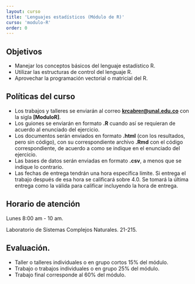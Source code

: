```yaml
---
layout: curso
title: 'Lenguajes estadísticos (Módulo de R)'
curso: 'modulo-R'
order: 0
---
```


## Objetivos

* Manejar los conceptos básicos del lenguaje estadístico R.
* Utilizar las estructuras de control del lenguaje R.
* Aprovechar la programación vectorial o matricial del R.

## Políticas del curso
  - Los trabajos y talleres se enviarán al correo **krcabrer@unal.edu.co** con
    la sigla **[ModuloR]**.
  - Los guiones se enviarán en formato **.R** cuando así se requieran de
    acuerdo al enunciado del ejercicio.
  - Los documentos serán enviados en formato  **.html** (con los resultados,
    pero sin código), con su
    correspondiente archivo **.Rmd** con el código correspondiente,
    de acuerdo a como se indique en el enunciado del ejercicio.
  - Las bases de datos serán enviadas en formato **.csv**, a menos que se indique
    lo contrario.
  - Las fechas de entrega tendrán una hora específica límite. Si entrega el trabajo
    después de esa hora se calificará sobre 4.0. Se tomará la última entrega como
    la válida para calificar incluyendo la hora de entrega.

## Horario de atención

   Lunes 8:00 am - 10 am.

   Laboratorio de Sistemas Complejos Naturales. 21-215.    

## Evaluación.
  - Taller o talleres individuales o en grupo cortos 15% del módulo.
  - Trabajo o trabajos individuales o en grupo 25% del módulo.
  - Trabajo final corresponde al 60% del módulo.  
